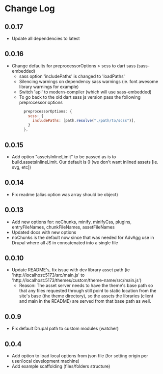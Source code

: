 # Change Log

## 0.0.17

- Update all dependencies to latest

## 0.0.16

- Change defaults for preprocessorOptions > scss to dart sass (sass-embedded)
  - sass option 'includePaths' is changed to 'loadPaths'
  - Silencing warnings on dependency sass warnings (ie. font awesome library warnings for example)
  - Switch 'api' to modern-compiler (which will use sass-embedded)
  - To go back to the old dart sass js version pass the following preprocessor options
    ```js
      preprocessorOptions: {
        scss: {
          includePaths: [path.resolve("./path/to/scss")],
        }
      },
    ```

## 0.0.15

- Add option "assetsInlineLimit" to be passed as is to build.assetsInlineLimit. Our default is 0 (we don't want inlined assets [ie. svg, etc])
  
## 0.0.14

- Fix readme (alias option was array should be object)

## 0.0.13

- Add new options for: noChunks, minify, minifyCss, plugins, entryFileNames, chunkFileNames, assetFileNames
- Updated docs with new options
- noChunks is the default now since that was needed for AdvAgg use in Drupal where all JS in concatenated into a single file

## 0.0.10

- Update README's, fix issue with dev library asset path (ie 'http://localhost:5173/src/main.js' to 'http://localhost:5173/themes/custom/theme-name/src/main.js')
  - Reason: The asset server needs to have the theme's base path so that any files requested through still point to static location from the site's base (the theme directory), so the assets the libraries (client and main in the README) are served from that base path as well.

## 0.0.9

- Fix default Drupal path to custom modules (watcher)

## 0.0.4

- Add option to load local options from json file (for setting origin per user/local development machine)
- Add example scaffolding (files/folders structure)